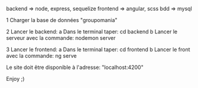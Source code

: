 backend => node, express, sequelize
frontend => angular, scss
bdd => mysql




1 Charger la base de données "groupomania"

2 Lancer le backend:
a Dans le terminal taper: cd backend
b Lancer le serveur avec la commande: nodemon server

3 Lancer le frontend:
a Dans le terminal taper: cd frontend
b Lancer le front avec la commande: ng serve

Le site doit être disponible à l'adresse: "localhost:4200"

Enjoy ;)
